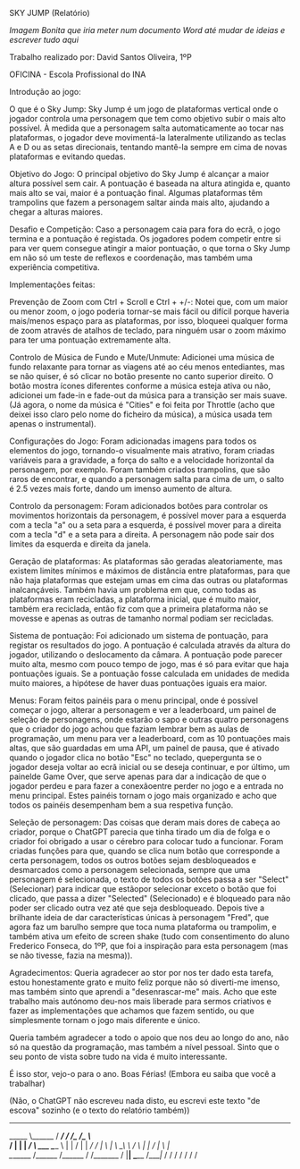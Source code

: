 SKY JUMP (Relatório)

*Imagem Bonita que iria meter num documento Word até mudar de ideias e escrever tudo aqui*

Trabalho realizado por: David Santos Oliveira, 1ºP

OFICINA - Escola Profissional do INA

Introdução ao jogo:

O que é o Sky Jump:
Sky Jump é um jogo de plataformas vertical onde o jogador controla uma personagem
que tem como objetivo subir o mais alto possível. À medida que a personagem salta
automaticamente ao tocar nas plataformas, o jogador deve movimentá-la lateralmente
utilizando as teclas A e D ou as setas direcionais, tentando mantê-la sempre em cima
de novas plataformas e evitando quedas.

Objetivo do Jogo:
O principal objetivo do Sky Jump é alcançar a maior altura possível sem cair.
A pontuação é baseada na altura atingida e, quanto mais alto se vai, maior é a
pontuação final. Algumas plataformas têm trampolins que fazem a personagem saltar
ainda mais alto, ajudando a chegar a alturas maiores.

Desafio e Competição:
Caso a personagem caia para fora do ecrã, o jogo termina e a pontuação é registada.
Os jogadores podem competir entre si para ver quem consegue atingir a maior pontuação,
o que torna o Sky Jump em não só um teste de reflexos e coordenação, mas também uma
experiência competitiva.



Implementações feitas:

Prevenção de Zoom com Ctrl + Scroll e Ctrl + +/-:
Notei que, com um maior ou menor zoom, o jogo poderia tornar-se mais fácil ou difícil
porque haveria mais/menos espaço para as plataformas, por isso, bloqueei qualquer forma
de zoom através de atalhos de teclado, para ninguém usar o zoom máximo para ter uma pontuação
extremamente alta.

Controlo de Música de Fundo e Mute/Unmute:
Adicionei uma música de fundo relaxante para tornar as viagens até ao céu menos entediantes,
mas se não quiser, é só clicar no botão presente no canto superior direito. O botão mostra
ícones diferentes conforme a música esteja ativa ou não, adicionei um fade-in e fade-out da
música para a transição ser mais suave. (Já agora, o nome da música é "Cities" e foi feita
por Throttle (acho que deixei isso claro pelo nome do ficheiro da música), a música usada
tem apenas o instrumental).

Configurações do Jogo:
Foram adicionadas imagens para todos os elementos do jogo, tornando-o visualmente mais atrativo,
foram criadas variáveis para a gravidade, a força do salto e a velocidade horizontal da personagem,
por exemplo. Foram também criados trampolins, que são raros de encontrar, e quando a personagem
salta para cima de um, o salto é 2.5 vezes mais forte, dando um imenso aumento de altura.

Controlo da personagem:
Foram adicionados botões para controlar os movimentos horizontais da personagem, é possível mover
para a esquerda com a tecla "a" ou a seta para a esquerda, é possível mover para a direita com a
tecla "d" e a seta para a direita. A personagem não pode sair dos limites da esquerda e direita da
janela.

Geração de plataformas:
As plataformas são geradas aleatoriamente, mas existem limites mínimos e máximos de distância
entre plataformas, para que não haja plataformas que estejam umas em cima das outras ou plataformas
inalcançáveis. Também havia um problema em que, como todas as plataformas eram recicladas, a
plataforma inicial, que é muito maior, também era reciclada, então fiz com que a primeira plataforma
não se movesse e apenas as outras de tamanho normal podiam ser recicladas.

Sistema de pontuação:
Foi adicionado um sistema de pontuação, para registar os resultados do jogo. A pontuação é calculada
através da altura do jogador, utilizando o deslocamento da câmara. A pontuação pode parecer muito alta,
mesmo com pouco tempo de jogo, mas é só para evitar que haja pontuações iguais. Se a pontuação fosse
calculada em unidades de medida muito maiores, a hipótese de haver duas pontuações iguais era maior.

Menus:
Foram feitos painéis para o menu principal, onde é possível começar o jogo, alterar a personagem
e ver a leaderboard, um painel de seleção de personagens, onde estarão o sapo e outras quatro
personagens que o criador do jogo achou que faziam lembrar bem as aulas de programação, um menu
para ver a leaderboard, com as 10 pontuações mais altas, que são guardadas em uma API, um painel
de pausa, que é ativado quando o jogador clica no botão "Esc" no teclado, quepergunta se o jogador
deseja voltar ao ecrã inicial ou se deseja continuar, e por último, um painelde Game Over, que
serve apenas para dar a indicação de que o jogador perdeu e para fazer a conexãoentre perder no jogo
e a entrada no menu principal. Estes painéis tornam o jogo mais organizado e acho que todos os
painéis desempenham bem a sua respetiva função.

Seleção de personagem:
Das coisas que deram mais dores de cabeça ao criador, porque o ChatGPT parecia que tinha tirado
um dia de folga e o criador foi obrigado a usar o cérebro para colocar tudo a funcionar. Foram
criadas funções para que, quando se clica num botão que corresponde a certa personagem, todos os
outros botões sejam desbloqueados e desmarcados como a personagem selecionada, sempre que uma
personagem é selecionada, o texto de todos os botões passa a ser "Select" (Selecionar) para indicar
que estãopor selecionar exceto o botão que foi clicado, que passa a dizer "Selected" (Selecionado) e
é bloqueado para não poder ser clicado outra vez até que seja desbloqueado. Depois tive a brilhante
ideia de dar características únicas à personagem "Fred", que agora faz um barulho sempre que toca
numa plataforma ou trampolim, e também ativa um efeito de screen shake (tudo com consentimento
do aluno Frederico Fonseca, do 1ºP, que foi a inspiração para esta personagem (mas se não tivesse,
fazia na mesma)).

Agradecimentos:
Queria agradecer ao stor por nos ter dado esta tarefa, estou honestamente grato e muito feliz porque
não só diverti-me imenso, mas também sinto que aprendi a "desenrascar-me" mais. Acho que este trabalho 
mais autónomo deu-nos mais liberade para sermos criativos e fazer as implementações que achamos
que fazem sentido, ou que simplesmente tornam o jogo mais diferente e único.

Queria também agradecer a todo o apoio que nos deu ao longo do ano, não só na questão da programação,
mas também a nível pessoal. Sinto que o seu ponto de vista sobre tudo na vida é muito interessante.

É isso stor, vejo-o para o ano. Boas Férias! (Embora eu saiba que você a trabalhar)

(Não, o ChatGPT não escreveu nada disto, eu escrevi este texto "de escova" sozinho (e o texto do
relatório também))

________ __________  ________    ____________________________ __________ 
\_____  \\______   \/  _____/   /   _____/\__    ___/\_____  \\______   \
 /   |   \|    |  _/   \  ___   \_____  \   |    |    /   |   \|       _/
/    |    \    |   \    \_\  \  /        \  |    |   /    |    \    |   \
\_______  /______  /\______  / /_______  /  |____|   \_______  /____|_  /
        \/       \/        \/          \/                    \/       \/ 